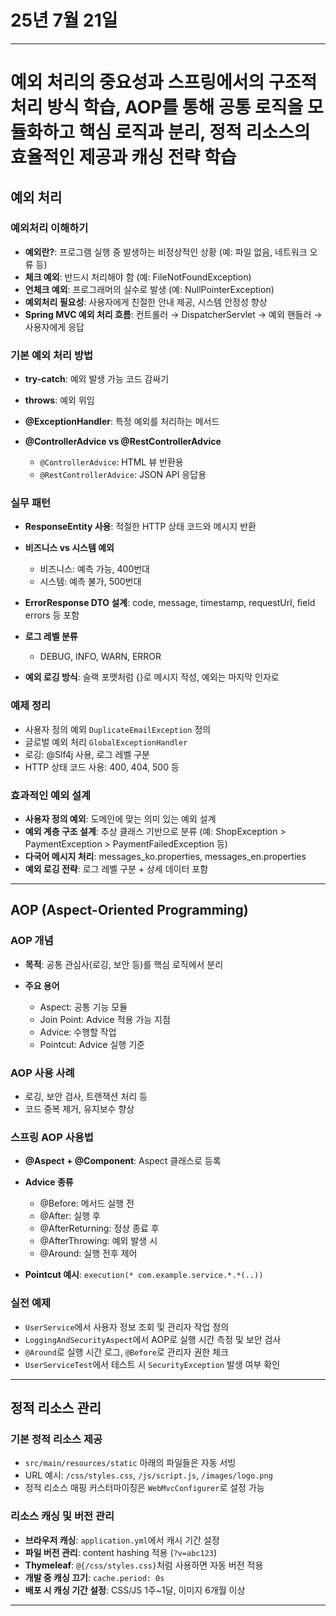 # 25년 7월 21일


---


# 예외 처리의 중요성과 스프링에서의 구조적 처리 방식 학습, AOP를 통해 공통 로직을 모듈화하고 핵심 로직과 분리, 정적 리소스의 효율적인 제공과 캐싱 전략 학습

## 예외 처리

### 예외처리 이해하기

* **예외란?**: 프로그램 실행 중 발생하는 비정상적인 상황 (예: 파일 없음, 네트워크 오류 등)
* **체크 예외**: 반드시 처리해야 함 (예: FileNotFoundException)
* **언체크 예외**: 프로그래머의 실수로 발생 (예: NullPointerException)
* **예외처리 필요성**: 사용자에게 친절한 안내 제공, 시스템 안정성 향상
* **Spring MVC 예외 처리 흐름**: 컨트롤러 → DispatcherServlet → 예외 핸들러 → 사용자에게 응답

### 기본 예외 처리 방법

* **try-catch**: 예외 발생 가능 코드 감싸기
* **throws**: 예외 위임
* **@ExceptionHandler**: 특정 예외를 처리하는 메서드
* **@ControllerAdvice vs @RestControllerAdvice**

  * `@ControllerAdvice`: HTML 뷰 반환용
  * `@RestControllerAdvice`: JSON API 응답용

### 실무 패턴

* **ResponseEntity 사용**: 적절한 HTTP 상태 코드와 메시지 반환
* **비즈니스 vs 시스템 예외**

  * 비즈니스: 예측 가능, 400번대
  * 시스템: 예측 불가, 500번대
* **ErrorResponse DTO 설계**: code, message, timestamp, requestUrl, field errors 등 포함
* **로그 레벨 분류**

  * DEBUG, INFO, WARN, ERROR
* **예외 로깅 방식**: 슬랙 포맷처럼 {}로 메시지 작성, 예외는 마지막 인자로

### 예제 정리

* 사용자 정의 예외 `DuplicateEmailException` 정의
* 글로벌 예외 처리 `GlobalExceptionHandler`
* 로깅: @Slf4j 사용, 로그 레벨 구분
* HTTP 상태 코드 사용: 400, 404, 500 등

### 효과적인 예외 설계

* **사용자 정의 예외**: 도메인에 맞는 의미 있는 예외 설계
* **예외 계층 구조 설계**: 추상 클래스 기반으로 분류 (예: ShopException > PaymentException > PaymentFailedException 등)
* **다국어 메시지 처리**: messages\_ko.properties, messages\_en.properties
* **예외 로깅 전략**: 로그 레벨 구분 + 상세 데이터 포함

---

## AOP (Aspect-Oriented Programming)

### AOP 개념

* **목적**: 공통 관심사(로깅, 보안 등)를 핵심 로직에서 분리
* **주요 용어**

  * Aspect: 공통 기능 모듈
  * Join Point: Advice 적용 가능 지점
  * Advice: 수행할 작업
  * Pointcut: Advice 실행 기준

### AOP 사용 사례

* 로깅, 보안 검사, 트랜잭션 처리 등
* 코드 중복 제거, 유지보수 향상

### 스프링 AOP 사용법

* **@Aspect + @Component**: Aspect 클래스로 등록
* **Advice 종류**

  * @Before: 메서드 실행 전
  * @After: 실행 후
  * @AfterReturning: 정상 종료 후
  * @AfterThrowing: 예외 발생 시
  * @Around: 실행 전후 제어
* **Pointcut 예시**: `execution(* com.example.service.*.*(..))`

### 실전 예제

* `UserService`에서 사용자 정보 조회 및 관리자 작업 정의
* `LoggingAndSecurityAspect`에서 AOP로 실행 시간 측정 및 보안 검사
* `@Around`로 실행 시간 로그, `@Before`로 관리자 권한 체크
* `UserServiceTest`에서 테스트 시 `SecurityException` 발생 여부 확인

---

## 정적 리소스 관리

### 기본 정적 리소스 제공

* `src/main/resources/static` 아래의 파일들은 자동 서빙
* URL 예시: `/css/styles.css`, `/js/script.js`, `/images/logo.png`
* 정적 리소스 매핑 커스터마이징은 `WebMvcConfigurer`로 설정 가능

### 리소스 캐싱 및 버전 관리

* **브라우저 캐싱**: `application.yml`에서 캐시 기간 설정
* **파일 버전 관리**: content hashing 적용 (`?v=abc123`)
* **Thymeleaf**: `@{/css/styles.css}`처럼 사용하면 자동 버전 적용
* **개발 중 캐싱 끄기**: `cache.period: 0s`
* **배포 시 캐싱 기간 설정**: CSS/JS 1주\~1달, 이미지 6개월 이상

---


